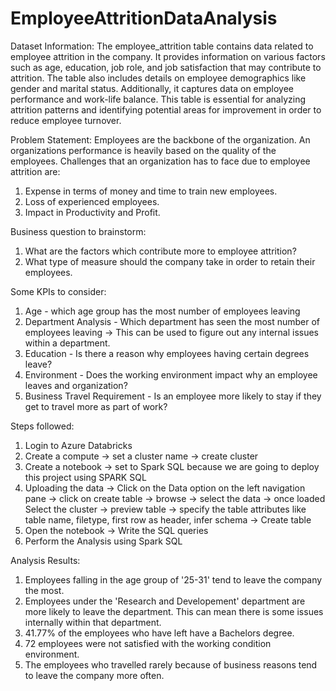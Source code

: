 # EmployeeAttritionDataAnalysis

Dataset Information:
The employee_attrition table contains data related to employee attrition in the company. It provides information on various factors such as age, education, job role, and job satisfaction that may contribute to attrition. The table also includes details on employee demographics like gender and marital status. Additionally, it captures data on employee performance and work-life balance. This table is essential for analyzing attrition patterns and identifying potential areas for improvement in order to reduce employee turnover.

Problem Statement:
Employees are the backbone of the organization. An organizations performance is heavily based on the quality of the employees. Challenges that an organization has to face due to employee attrition are:

1. Expense in terms of money and time to train new employees.
2. Loss of experienced employees.
3. Impact in Productivity and Profit.

Business question to brainstorm:
1. What are the factors which contribute more to employee attrition?
2. What type of measure should the company take in order to retain their employees.

Some KPIs to consider:
1. Age - which age group has the most number of employees leaving
2. Department Analysis - Which department has seen the most number of employees leaving -> This can be used to figure out any internal issues within a department.
3. Education - Is there a reason why employees having certain degrees leave?
4. Environment - Does the working environment impact why an employee leaves and organization?
5. Business Travel Requirement - Is an employee more likely to stay if they get to travel more as part of work?

Steps followed:
1. Login to Azure Databricks
2. Create a compute -> set a cluster name -> create cluster
3. Create a notebook -> set to Spark SQL because we are going to deploy this project using SPARK SQL
4. Uploading the data -> Click on the Data option on the left navigation pane -> click on create table -> browse -> select the data -> once loaded Select the cluster -> preview table -> specify the table attributes like table name, filetype, first row as header, infer schema -> Create table
5. Open the notebook -> Write the SQL queries
5. Perform the Analysis using Spark SQL

Analysis Results:
1. Employees falling in the age group of '25-31' tend to leave the company the most.
2. Employees under the 'Research and Developement' department are more likely to leave the department. This can mean there is some issues internally within that department.
3. 41.77% of the employees who have left have a Bachelors degree.
4. 72 employees were not satisfied with the working condition environment.
5. The employees who travelled rarely because of business reasons tend to leave the company more often.

